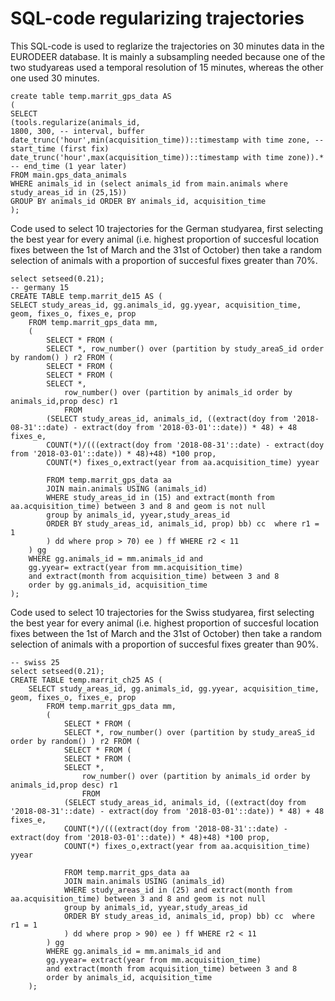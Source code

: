 # SQL-code regularizing trajectories 

This SQL-code is used to reglarize the trajectories on 30 minutes data in the EURODEER database. It is mainly a subsampling needed because one of the two studyareas used a temporal resolution of 15 minutes, whereas the other one used 30 minutes.

```
create table temp.marrit_gps_data AS 
(
SELECT 
(tools.regularize(animals_id, 
1800, 300, -- interval, buffer
date_trunc('hour',min(acquisition_time))::timestamp with time zone, -- start_time (first fix)
date_trunc('hour',max(acquisition_time))::timestamp with time zone)).* -- end_time (1 year later)
FROM main.gps_data_animals  
WHERE animals_id in (select animals_id from main.animals where study_areas_id in (25,15)) 
GROUP BY animals_id ORDER BY animals_id, acquisition_time
);
```

Code used to select 10 trajectories for the German studyarea, first selecting the best year for every animal (i.e. highest proportion of succesful location fixes between the 1st of March and the 31st of October) then take a random selection of animals with a proportion of succesful fixes greater than 70%. 

```
select setseed(0.21);
-- germany 15
CREATE TABLE temp.marrit_de15 AS (
SELECT study_areas_id, gg.animals_id, gg.yyear, acquisition_time, geom, fixes_o, fixes_e, prop
	FROM temp.marrit_gps_data mm,	
	(
		SELECT * FROM (
		SELECT *, row_number() over (partition by study_areaS_id order by random() ) r2 FROM (
		SELECT * FROM (
		SELECT * FROM (
		SELECT *, 
			row_number() over (partition by animals_id order by animals_id,prop desc) r1
			FROM 
		(SELECT study_areas_id, animals_id, ((extract(doy from '2018-08-31'::date) - extract(doy from '2018-03-01'::date)) * 48) + 48 fixes_e,
		COUNT(*)/(((extract(doy from '2018-08-31'::date) - extract(doy from '2018-03-01'::date)) * 48)+48) *100 prop,
		COUNT(*) fixes_o,extract(year from aa.acquisition_time) yyear

		FROM temp.marrit_gps_data aa
		JOIN main.animals USING (animals_id)
		WHERE study_areas_id in (15) and extract(month from aa.acquisition_time) between 3 and 8 and geom is not null
		group by animals_id, yyear,study_areas_id
		ORDER BY study_areas_id, animals_id, prop) bb) cc  where r1 = 1  
		) dd where prop > 70) ee ) ff WHERE r2 < 11 
	) gg 
	WHERE gg.animals_id = mm.animals_id and 
	gg.yyear= extract(year from mm.acquisition_time) 
	and extract(month from acquisition_time) between 3 and 8
	order by gg.animals_id, acquisition_time
);
```

Code used to select 10 trajectories for the Swiss studyarea, first selecting the best year for every animal (i.e. highest proportion of succesful location fixes between the 1st of March and the 31st of October) then take a random selection of animals with a proportion of succesful fixes greater than 90%. 

```
-- swiss 25
select setseed(0.21);
CREATE TABLE temp.marrit_ch25 AS (
	SELECT study_areas_id, gg.animals_id, gg.yyear, acquisition_time, geom, fixes_o, fixes_e, prop 
		FROM temp.marrit_gps_data mm,	
		(
			SELECT * FROM (
			SELECT *, row_number() over (partition by study_areaS_id order by random() ) r2 FROM (
			SELECT * FROM (
			SELECT * FROM (
			SELECT *, 
				row_number() over (partition by animals_id order by animals_id,prop desc) r1
				FROM 
			(SELECT study_areas_id, animals_id, ((extract(doy from '2018-08-31'::date) - extract(doy from '2018-03-01'::date)) * 48) + 48 fixes_e,
			COUNT(*)/(((extract(doy from '2018-08-31'::date) - extract(doy from '2018-03-01'::date)) * 48)+48) *100 prop,
			COUNT(*) fixes_o,extract(year from aa.acquisition_time) yyear

			FROM temp.marrit_gps_data aa
			JOIN main.animals USING (animals_id)
			WHERE study_areas_id in (25) and extract(month from aa.acquisition_time) between 3 and 8 and geom is not null
			group by animals_id, yyear,study_areas_id
			ORDER BY study_areas_id, animals_id, prop) bb) cc  where r1 = 1  
			) dd where prop > 90) ee ) ff WHERE r2 < 11 
		) gg 
		WHERE gg.animals_id = mm.animals_id and 
		gg.yyear= extract(year from mm.acquisition_time) 
		and extract(month from acquisition_time) between 3 and 8
		order by animals_id, acquisition_time
	);	
  
```


